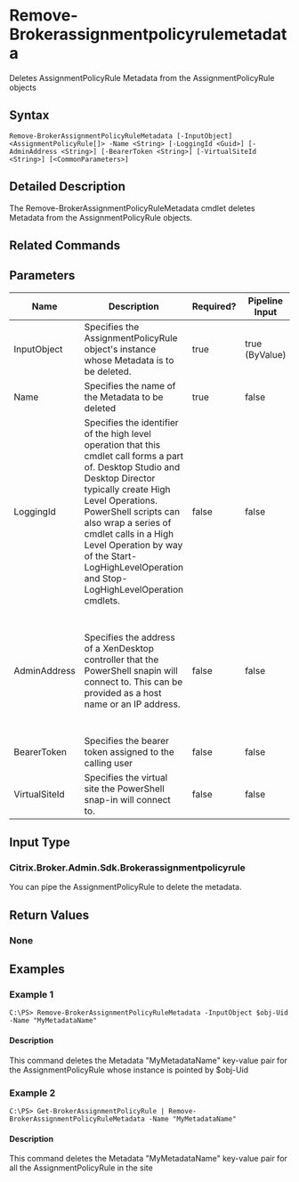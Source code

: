 ﻿
# Remove-Brokerassignmentpolicyrulemetadata
Deletes AssignmentPolicyRule Metadata from the AssignmentPolicyRule objects
## Syntax
```
Remove-BrokerAssignmentPolicyRuleMetadata [-InputObject] <AssignmentPolicyRule[]> -Name <String> [-LoggingId <Guid>] [-AdminAddress <String>] [-BearerToken <String>] [-VirtualSiteId <String>] [<CommonParameters>]
```
## Detailed Description
The Remove-BrokerAssignmentPolicyRuleMetadata cmdlet deletes Metadata from the AssignmentPolicyRule objects.


## Related Commands

## Parameters
| Name   | Description | Required? | Pipeline Input | Default Value |
| --- | --- | --- | --- | --- |
| InputObject | Specifies the AssignmentPolicyRule object's instance whose Metadata is to be deleted. | true | true (ByValue) |  |
| Name | Specifies the name of the Metadata to be deleted | true | false |  |
| LoggingId | Specifies the identifier of the high level operation that this cmdlet call forms a part of. Desktop Studio and Desktop Director typically create High Level Operations. PowerShell scripts can also wrap a series of cmdlet calls in a High Level Operation by way of the Start-LogHighLevelOperation and Stop-LogHighLevelOperation cmdlets. | false | false |  |
| AdminAddress | Specifies the address of a XenDesktop controller that the PowerShell snapin will connect to. This can be provided as a host name or an IP address. | false | false | Localhost. Once a value is provided by any cmdlet, this value will become the default. |
| BearerToken | Specifies the bearer token assigned to the calling user | false | false |  |
| VirtualSiteId | Specifies the virtual site the PowerShell snap-in will connect to. | false | false |  |

## Input Type

### Citrix.Broker.Admin.Sdk.Brokerassignmentpolicyrule
You can pipe the AssignmentPolicyRule to delete the metadata.
## Return Values

### None

## Examples

### Example 1
```
C:\PS> Remove-BrokerAssignmentPolicyRuleMetadata -InputObject $obj-Uid -Name "MyMetadataName"
```
#### Description
This command deletes the Metadata "MyMetadataName" key-value pair for the AssignmentPolicyRule whose instance is pointed by \$obj-Uid
### Example 2
```
C:\PS> Get-BrokerAssignmentPolicyRule | Remove-BrokerAssignmentPolicyRuleMetadata -Name "MyMetadataName"
```
#### Description
This command deletes the Metadata "MyMetadataName" key-value pair for all the AssignmentPolicyRule in the site
